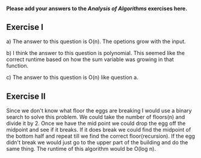 #### Please add your answers to the ***Analysis of  Algorithms*** exercises here.

## Exercise I

a) The answer to this question is O(n). The opetions grow with the input.


b) I think the answer to this question is polynomial. This seemed like the correct runtime based on how the sum variable was growing in that function.


c) The answer to this question is O(n) like question a.

## Exercise II

Since we don't know what floor the eggs are breaking I would use a binary search to solve this problem. We could take the number of floors(n) and divide it by 2. Once we have the mid point we could drop the egg off the midpoint and see if it breaks. If it does break we could find the midpoint of the bottom half and repeat till we find the correct floor(recursion). If the egg didn't break we would just go to the upper part of the building and do the same thing. The runtime of this algorithm would be O(log n).

